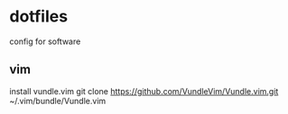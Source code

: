 # dotfiles
config for software
## vim 
install vundle.vim
git clone https://github.com/VundleVim/Vundle.vim.git ~/.vim/bundle/Vundle.vim
